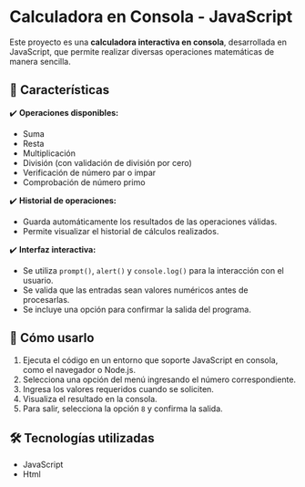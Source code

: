 # Calculadora en Consola - JavaScript

Este proyecto es una **calculadora interactiva en consola**, desarrollada en JavaScript, que permite realizar diversas operaciones matemáticas de manera sencilla.

## 📌 Características

✔️ **Operaciones disponibles:**

- Suma
- Resta
- Multiplicación
- División (con validación de división por cero)
- Verificación de número par o impar
- Comprobación de número primo

✔️ **Historial de operaciones:**

- Guarda automáticamente los resultados de las operaciones válidas.
- Permite visualizar el historial de cálculos realizados.

✔️ **Interfaz interactiva:**

- Se utiliza `prompt()`, `alert()` y `console.log()` para la interacción con el usuario.
- Se valida que las entradas sean valores numéricos antes de procesarlas.
- Se incluye una opción para confirmar la salida del programa.

## 🚀 Cómo usarlo

1. Ejecuta el código en un entorno que soporte JavaScript en consola, como el navegador o Node.js.
2. Selecciona una opción del menú ingresando el número correspondiente.
3. Ingresa los valores requeridos cuando se soliciten.
4. Visualiza el resultado en la consola.
5. Para salir, selecciona la opción `8` y confirma la salida.

## 🛠 Tecnologías utilizadas

- JavaScript
- Html

